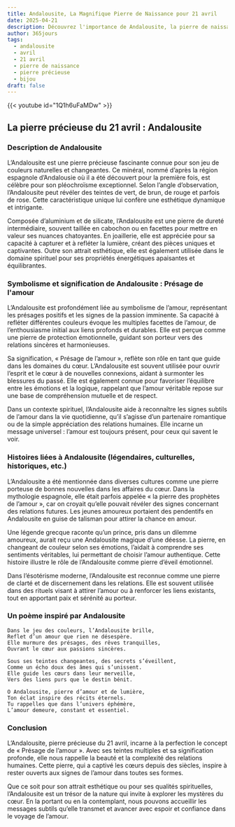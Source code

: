 ```yaml
---
title: Andalousite, La Magnifique Pierre de Naissance pour 21 avril
date: 2025-04-21
description: Découvrez l'importance de Andalousite, la pierre de naissance du 21 avril qui symbolise Présage de l'amour. Laissez sa beauté et sa signification illuminer votre journée.
author: 365jours
tags:
  - andalousite
  - avril
  - 21 avril
  - pierre de naissance
  - pierre précieuse
  - bijou
draft: false
---
```


{{< youtube id="1Q1h6uFaMDw" >}}

## La pierre précieuse du 21 avril : Andalousite

### Description de Andalousite

L’Andalousite est une pierre précieuse fascinante connue pour son jeu de couleurs naturelles et changeantes. Ce minéral, nommé d’après la région espagnole d’Andalousie où il a été découvert pour la première fois, est célèbre pour son pléochroïsme exceptionnel. Selon l’angle d’observation, l’Andalousite peut révéler des teintes de vert, de brun, de rouge et parfois de rose. Cette caractéristique unique lui confère une esthétique dynamique et intrigante.

Composée d’aluminium et de silicate, l’Andalousite est une pierre de dureté intermédiaire, souvent taillée en cabochon ou en facettes pour mettre en valeur ses nuances chatoyantes. En joaillerie, elle est appréciée pour sa capacité à capturer et à refléter la lumière, créant des pièces uniques et captivantes. Outre son attrait esthétique, elle est également utilisée dans le domaine spirituel pour ses propriétés énergétiques apaisantes et équilibrantes.

### Symbolisme et signification de Andalousite : Présage de l'amour

L’Andalousite est profondément liée au symbolisme de l’amour, représentant les présages positifs et les signes de la passion imminente. Sa capacité à refléter différentes couleurs évoque les multiples facettes de l’amour, de l’enthousiasme initial aux liens profonds et durables. Elle est perçue comme une pierre de protection émotionnelle, guidant son porteur vers des relations sincères et harmonieuses.

Sa signification, « Présage de l’amour », reflète son rôle en tant que guide dans les domaines du cœur. L’Andalousite est souvent utilisée pour ouvrir l’esprit et le cœur à de nouvelles connexions, aidant à surmonter les blessures du passé. Elle est également connue pour favoriser l’équilibre entre les émotions et la logique, rappelant que l’amour véritable repose sur une base de compréhension mutuelle et de respect.

Dans un contexte spirituel, l’Andalousite aide à reconnaître les signes subtils de l’amour dans la vie quotidienne, qu’il s’agisse d’un partenaire romantique ou de la simple appréciation des relations humaines. Elle incarne un message universel : l’amour est toujours présent, pour ceux qui savent le voir.

### Histoires liées à Andalousite (légendaires, culturelles, historiques, etc.)

L’Andalousite a été mentionnée dans diverses cultures comme une pierre porteuse de bonnes nouvelles dans les affaires du cœur. Dans la mythologie espagnole, elle était parfois appelée « la pierre des prophètes de l’amour », car on croyait qu’elle pouvait révéler des signes concernant des relations futures. Les jeunes amoureux portaient des pendentifs en Andalousite en guise de talisman pour attirer la chance en amour.

Une légende grecque raconte qu’un prince, pris dans un dilemme amoureux, aurait reçu une Andalousite magique d’une déesse. La pierre, en changeant de couleur selon ses émotions, l’aidait à comprendre ses sentiments véritables, lui permettant de choisir l’amour authentique. Cette histoire illustre le rôle de l’Andalousite comme pierre d’éveil émotionnel.

Dans l’ésotérisme moderne, l’Andalousite est reconnue comme une pierre de clarté et de discernement dans les relations. Elle est souvent utilisée dans des rituels visant à attirer l’amour ou à renforcer les liens existants, tout en apportant paix et sérénité au porteur.

### Un poème inspiré par Andalousite

```
Dans le jeu des couleurs, l’Andalousite brille,  
Reflet d’un amour que rien ne désespère.  
Elle murmure des présages, des rêves tranquilles,  
Ouvrant le cœur aux passions sincères.  

Sous ses teintes changeantes, des secrets s’éveillent,  
Comme un écho doux des âmes qui s’unissent.  
Elle guide les cœurs dans leur merveille,  
Vers des liens purs que le destin bénit.  

O Andalousite, pierre d’amour et de lumière,  
Ton éclat inspire des récits éternels.  
Tu rappelles que dans l’univers éphémère,  
L’amour demeure, constant et essentiel.  
```

### Conclusion

L’Andalousite, pierre précieuse du 21 avril, incarne à la perfection le concept de « Présage de l’amour ». Avec ses teintes multiples et sa signification profonde, elle nous rappelle la beauté et la complexité des relations humaines. Cette pierre, qui a captivé les cœurs depuis des siècles, inspire à rester ouverts aux signes de l’amour dans toutes ses formes.

Que ce soit pour son attrait esthétique ou pour ses qualités spirituelles, l’Andalousite est un trésor de la nature qui invite à explorer les mystères du cœur. En la portant ou en la contemplant, nous pouvons accueillir les messages subtils qu’elle transmet et avancer avec espoir et confiance dans le voyage de l’amour.